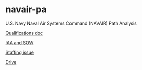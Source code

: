 # navair-pa
U.S. Navy Naval Air Systems Command (NAVAIR) Path Analysis

[Qualifications doc](https://docs.google.com/document/d/1ZBT-J5e1tbZ9-ZBSqJYIqvu0Uz_dP6E8kp4M4v6n_qU/edit)

[IAA and SOW](https://drive.google.com/drive/u/0/folders/1QakA3BoVRRNekefraUTOOtTDqexXg4aN)

[Staffing issue](https://github.com/18F/staffing-and-resources/issues/501)

[Drive](https://drive.google.com/drive/u/0/folders/1Zi8TiYQBV21oXyCYRQf2eXoKE0mXHEqQ)
